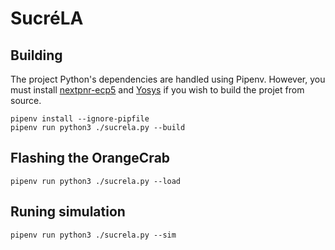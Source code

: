 # SucréLA

## Building

The project Python's dependencies are handled using Pipenv.
However, you must install [nextpnr-ecp5](https://github.com/YosysHQ/nextpnr) and [Yosys](https://github.com/YosysHQ/yosys) if you wish to build the
projet from source.

```
pipenv install --ignore-pipfile
pipenv run python3 ./sucrela.py --build
```

## Flashing the OrangeCrab

```
pipenv run python3 ./sucrela.py --load
```

## Runing simulation

```
pipenv run python3 ./sucrela.py --sim
```

